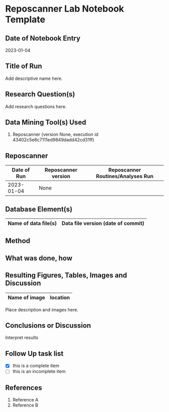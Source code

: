 # Reposcanner Lab Notebook Template

## Date of Notebook Entry
2023-01-04

## Title of Run
Add descriptive name here.

## Research Question(s)
Add research questions here.

## Data Mining Tool(s) Used
1. Reposcanner (version None, execution id 43402c5e8c7111ed9849dadd42cd31ff)

## Reposcanner
Date of Run | Reposcanner version | Reposcanner Routines/Analyses Run
----------------------- | ------------------- | -----------
2023-01-04 | None | 

## Database Element(s)
Name of data file(s) | Data file version (date of commit)
------------------------ | ------------------------------

## Method
## What was done, how

## Resulting Figures, Tables, Images and Discussion
Name of image | location
------------------------ | ------------------------------

Place description and images here.
## Conclusions or Discussion
Interpret results

## Follow Up task list
- [x] this is a complete item
- [ ] this is an incomplete item

## References
1. Reference A
1. Reference B

